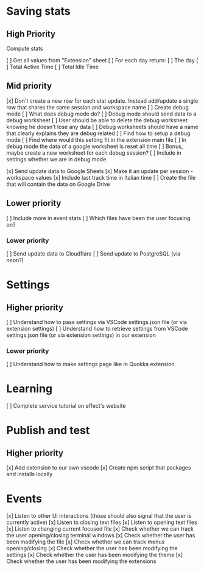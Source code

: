 # Saving stats

## High Priority

Compute stats

[ ] Get all values from "Extension" sheet
    [ ] For each day return:
        [ ] The day
        [ ] Total Active Time
        [ ] Total Idle Time


## Mid priority

[x] Don't create a new row for each stat update. Instead add/update a single row that shares the same session and workspace name
[ ] Create debug mode
[ ] What does debug mode do?
[ ] Debug mode should send data to a debug worksheet
[ ] User should be able to delete the debug worksheet knowing he doesn't lose any data
[ ] Debug worksheets should have a name that clearly explains they are debug related
[ ] Find how to setup a debug mode
[ ] Find where would this setting fit in the extension main file
[ ] In debug mode the data of a google worksheet is reset all time
[ ] Bonus, maybe create a new worksheet for each debug session?
[ ] Include in settings whether we are in debug mode

[x] Send update data to Google Sheets
[x] Make it an update per session - workspace values
[x] Include last track time in Italian time
[ ] Create the file that will contain the data on Google Drive

## Lower priority

[ ] Include more in event stats
[ ] Which files have been the user focusing on?

### Lower priority

[ ] Send update data to Cloudflare
[ ] Send update to PostgreSQL (via neon?)

# Settings

## Higher priority

[ ] Understand how to pass settings via VSCode settings.json file (or via extension settings)
[ ] Understand how to retrieve settings from VSCode settings.json file (or via extension settings) in our extension

### Lower priority

[ ] Understand how to make settings page like in Quokka extension

# Learning

[ ] Complete service tutorial on effect's website

# Publish and test

## Higher priority

[x] Add extension to our own vscode
[x] Create npm script that packages and installs locally

# Events

[x] Listen to other UI interactions (those should also signal that the user is currently active)
[x] Listen to closing text files
[x] Listen to opening text files
[x] Listen to changing current focused file
[x] Check whether we can track the user opening/closing terminal windows
[x] Check whether the user has been modifying the file
[x] Check whether we can track menus opening/closing
[x] Check whether the user has been modifying the settings
[x] Check whether the user has been modifying the theme
[x] Check whether the user has been modifying the extensions
